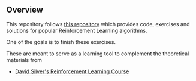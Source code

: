 ## Overview

This repository follows [this repository](https://github.com/dennybritz/reinforcement-learning) which provides code, exercises and solutions for popular Reinforcement Learning algorithms. 

One of the goals is to finish these exercises.

These are meant to serve as a learning tool to complement the theoretical materials from

- [David Silver's Reinforcement Learning Course](http://www0.cs.ucl.ac.uk/staff/d.silver/web/Teaching.html)

